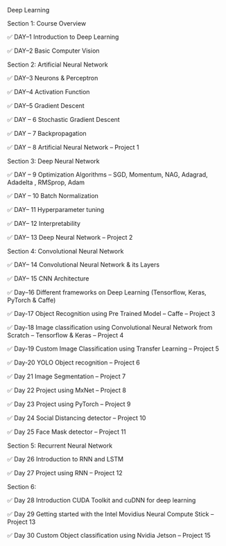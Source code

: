 Deep Learning

Section 1: Course Overview

✅ DAY–1 Introduction to Deep Learning

✅ DAY–2 Basic Computer Vision

Section 2: Artificial Neural Network

✅ DAY–3 Neurons & Perceptron

✅ DAY–4 Activation Function

✅ DAY–5 Gradient Descent

✅ DAY – 6 Stochastic Gradient Descent

✅ DAY – 7 Backpropagation

✅ DAY – 8 Artificial Neural Network – Project 1

Section 3: Deep Neural Network

✅ DAY – 9 Optimization Algorithms – SGD, Momentum, NAG, Adagrad, Adadelta , RMSprop, Adam

✅ DAY – 10 Batch Normalization

✅ DAY– 11 Hyperparameter tuning

✅ DAY– 12 Interpretability

✅ DAY– 13 Deep Neural Network – Project 2

Section 4: Convolutional Neural Network

✅ DAY– 14 Convolutional Neural Network & its Layers

✅ DAY– 15 CNN Architecture

✅ Day–16 Different frameworks on Deep Learning (Tensorflow, Keras, PyTorch & Caffe)

✅ Day-17 Object Recognition using Pre Trained Model – Caffe – Project 3

✅ Day-18 Image classification using Convolutional Neural Network from Scratch – Tensorflow & Keras – Project 4

✅ Day-19 Custom Image Classification using Transfer Learning – Project 5

✅ Day-20 YOLO Object recognition – Project 6

✅ Day 21 Image Segmentation – Project 7

✅ Day 22 Project using MxNet – Project 8

✅ Day 23 Project using PyTorch – Project 9

✅ Day 24 Social Distancing detector – Project 10

✅ Day 25 Face Mask detector – Project 11

Section 5: Recurrent Neural Network

✅ Day 26 Introduction to RNN and LSTM

✅ Day 27 Project using RNN – Project 12

Section 6:

✅ Day 28 Introduction CUDA Toolkit and cuDNN for deep learning

✅ Day 29 Getting started with the Intel Movidius Neural Compute Stick – Project 13

✅ Day 30 Custom Object classification using Nvidia Jetson – Project 15

​
